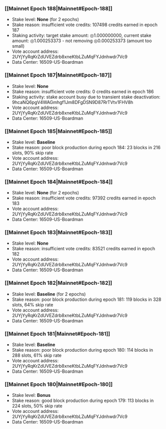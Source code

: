 ### [[Mainnet Epoch 188|Mainnet#Epoch-188]]
* Stake level: **None** (for 2 epochs)
* Stake reason: insufficient vote credits: 107498 credits earned in epoch 187
* Staking activity: target stake amount: ◎1.000000000, current stake amount: ◎1.000253373 - not removing ◎0.000253373 (amount too small)
* Vote account address: 2UYjYyRqKrZdUVEZdrb8xneKtbLZuMqFYJdnhwdr7Vc9
* Data Center: 16509-US-Boardman
### [[Mainnet Epoch 187|Mainnet#Epoch-187]]
* Stake level: **None**
* Stake reason: insufficient vote credits: 0 credits earned in epoch 186
* Staking activity: stake account busy due to transient stake deactivation: 9hcaNQ6pgV4WAGmhgf1Jm8DFgDSN9D87RrTVtv1FHV8h
* Vote account address: 2UYjYyRqKrZdUVEZdrb8xneKtbLZuMqFYJdnhwdr7Vc9
* Data Center: 16509-US-Boardman
### [[Mainnet Epoch 185|Mainnet#Epoch-185]]
* Stake level: **Baseline**
* Stake reason: poor block production during epoch 184: 23 blocks in 216 slots, 90% skip rate 
* Vote account address: 2UYjYyRqKrZdUVEZdrb8xneKtbLZuMqFYJdnhwdr7Vc9
* Data Center: 16509-US-Boardman
### [[Mainnet Epoch 184|Mainnet#Epoch-184]]
* Stake level: **None** (for 2 epochs)
* Stake reason: insufficient vote credits: 97392 credits earned in epoch 183
* Vote account address: 2UYjYyRqKrZdUVEZdrb8xneKtbLZuMqFYJdnhwdr7Vc9
* Data Center: 16509-US-Boardman
### [[Mainnet Epoch 183|Mainnet#Epoch-183]]
* Stake level: **None**
* Stake reason: insufficient vote credits: 83521 credits earned in epoch 182
* Vote account address: 2UYjYyRqKrZdUVEZdrb8xneKtbLZuMqFYJdnhwdr7Vc9
* Data Center: 16509-US-Boardman
### [[Mainnet Epoch 182|Mainnet#Epoch-182]]
* Stake level: **Baseline** (for 2 epochs)
* Stake reason: poor block production during epoch 181: 119 blocks in 328 slots, 64% skip rate 
* Vote account address: 2UYjYyRqKrZdUVEZdrb8xneKtbLZuMqFYJdnhwdr7Vc9
* Data Center: 16509-US-Boardman
### [[Mainnet Epoch 181|Mainnet#Epoch-181]]
* Stake level: **Baseline**
* Stake reason: poor block production during epoch 180: 114 blocks in 288 slots, 61% skip rate 
* Vote account address: 2UYjYyRqKrZdUVEZdrb8xneKtbLZuMqFYJdnhwdr7Vc9
* Data Center: 16509-US-Boardman
### [[Mainnet Epoch 180|Mainnet#Epoch-180]]
* Stake level: **Bonus**
* Stake reason: good block production during epoch 179: 113 blocks in 224 slots, 50% skip rate
* Vote account address: 2UYjYyRqKrZdUVEZdrb8xneKtbLZuMqFYJdnhwdr7Vc9
* Data Center: 16509-US-Boardman